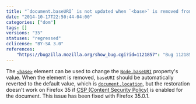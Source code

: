 ```yaml
---
title: "`document.baseURI` is not updated when `<base>` is removed from CSP-enabled pages"
date: "2014-10-17T22:50:44-04:00"
categories: ["dom"]
tags: []
versions: "35"
statuses: "regressed"
cclicense: "BY-SA 3.0"
references:
    "https://bugzilla.mozilla.org/show_bug.cgi?id=1121857": "Bug 1121857 – document.baseURI does not get updated to document.location after base tag is removed from DOM for site with a CSP"
---
```

The [`<base>`](https://developer.mozilla.org/en-US/docs/Web/HTML/Element/base) element can be used to change the [`Node.baseURI`](https://developer.mozilla.org/en-US/docs/Web/API/Node.baseURI) property's value. When the element is removed, `baseURI` should be automatically reverted to the default value, which is [`document.location`](https://developer.mozilla.org/en-US/docs/Web/API/document.location), but the restoration doesn't work on Firefox 35 if [CSP (Content Security Policy)](https://developer.mozilla.org/en-US/docs/Web/Security/CSP) is enabled for the document. This issue has been fixed with Firefox 35.0.1.
